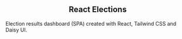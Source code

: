 <h2 align="center">React Elections</h2>

Election results dashboard (SPA) created with React, Tailwind CSS and Daisy UI.
